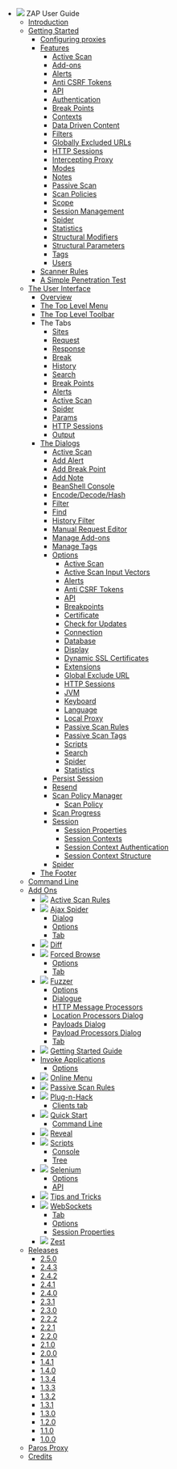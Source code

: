 * ![](https://github.com/zaproxy/zap-core-help/wiki/images/zap16x16.png) ZAP User Guide
  * [Introduction](HelpIntro)
  * [Getting Started](HelpStartStart)
    * [Configuring proxies](HelpStartProxies)
    * [Features](HelpStartConceptsConcepts)
      * [Active Scan](HelpStartConceptsAscan)
      * [Add-ons](HelpStartConceptsAddons)
      * [Alerts](HelpStartConceptsAlerts)
      * [Anti CSRF Tokens](HelpStartConceptsAnticsrf)
      * [API](HelpStartConceptsApi)
      * [Authentication](HelpStartConceptsAuthentication)
      * [Break Points](HelpStartConceptsBreakpoints)
      * [Contexts](HelpStartConceptsContexts)
      * [Data Driven Content](HelpStartConceptsDdc)
      * [Filters](HelpStartConceptsFilters)
      * [Globally Excluded URLs](HelpStartConceptsGlobalexcludeurl)
      * [HTTP Sessions](HelpStartConceptsHttpsessions)
      * [Intercepting Proxy](HelpStartConceptsIntercept)
      * [Modes](HelpStartConceptsModes)
      * [Notes](HelpStartConceptsNotes)
      * [Passive Scan](HelpStartConceptsPscan)
      * [Scan Policies](HelpStartConceptsScanpolicy)
      * [Scope](HelpStartConceptsScope)
      * [Session Management](HelpStartConceptsSessionManagement)
      * [Spider](HelpStartConceptsSpider)
      * [Statistics](HelpStartConceptsStats)
      * [Structural Modifiers](HelpStartConceptsStructmods)
      * [Structural Parameters](HelpStartConceptsStructparams)
      * [Tags](HelpStartConceptsTags)
      * [Users](HelpStartConceptsUsers)
    * [Scanner Rules](HelpStartChecks)
    * [A Simple Penetration Test](HelpPentestPentest)
  * [The User Interface](HelpUiOverview)
    * [Overview](HelpUiOverview)
    * [The Top Level Menu](HelpUiTlmenuTlmenu)
    * [The Top Level Toolbar](HelpUiTltoolbar)
    * The Tabs
      * [Sites](HelpUiTabsSites)
      * [Request](HelpUiTabsRequest)
      * [Response](HelpUiTabsResponse)
      * [Break](HelpUiTabsBreak)
      * [History](HelpUiTabsHistory)
      * [Search](HelpUiTabsSearch)
      * [Break Points](HelpUiTabsBreakpoints)
      * [Alerts](HelpUiTabsAlerts)
      * [Active Scan](HelpUiTabsAscan)
      * [Spider](HelpUiTabsSpider)
      * [Params](HelpUiTabsParams)
      * [HTTP Sessions](HelpUiTabsHttpsessions)
      * [Output](HelpUiTabsOutput)
    * [The Dialogs](HelpUiDialogsDialogs)
      * [Active Scan](HelpUiDialogsAdvascan)
      * [Add Alert](HelpUiDialogsAddalert)
      * [Add Break Point](HelpUiDialogsAddbreak)
      * [Add Note](HelpUiDialogsAddnote)
      * [BeanShell Console](HelpUiDialogsBeanshell)
      * [Encode/Decode/Hash](HelpUiDialogsEnc_dec)
      * [Filter](HelpUiDialogsFilter)
      * [Find](HelpUiDialogsFind)
      * [History Filter](HelpUiDialogsHist_filter)
      * [Manual Request Editor](HelpUiDialogsMan_req)
      * [Manage Add-ons](HelpUiDialogsManageaddons)
      * [Manage Tags](HelpUiDialogsManagetags)
      * [Options](HelpUiDialogsOptionsOptions)
        * [Active Scan](HelpUiDialogsOptionsAscan)
        * [Active Scan Input Vectors](HelpUiDialogsOptionsAscaninput)
        * [Alerts](HelpUiDialogsOptionsAlert)
        * [Anti CSRF Tokens](HelpUiDialogsOptionsAnticsrf)
        * [API](HelpUiDialogsOptionsApi)
        * [Breakpoints](HelpUiDialogsOptionsBreakpoints)
        * [Certificate](HelpUiDialogsOptionsCertificate)
        * [Check for Updates](HelpUiDialogsOptionsCheckforupdates)
        * [Connection](HelpUiDialogsOptionsConnection)
        * [Database](HelpUiDialogsOptionsDatabase)
        * [Display](HelpUiDialogsOptionsView)
        * [Dynamic SSL Certificates](HelpUiDialogsOptionsDynsslcert)
        * [Extensions](HelpUiDialogsOptionsExt)
        * [Global Exclude URL](HelpUiDialogsOptionsGlobalexcludeurl)
        * [HTTP Sessions](HelpUiDialogsOptionsHttpsessions)
        * [JVM](HelpUiDialogsOptionsJvm)
        * [Keyboard](HelpUiDialogsOptionsKeyboard)
        * [Language](HelpUiDialogsOptionsLanguage)
        * [Local Proxy](HelpUiDialogsOptionsLocalproxy)
        * [Passive Scan Rules](HelpUiDialogsOptionsPscanrules)
        * [Passive Scan Tags](HelpUiDialogsOptionsPscan)
        * [Scripts](HelpUiDialogsOptionsScript)
        * [Search](HelpUiDialogsOptionsSearch)
        * [Spider](HelpUiDialogsOptionsSpider)
        * [Statistics](HelpUiDialogsOptionsStats)
      * [Persist Session](HelpUiDialogsPersistsession)
      * [Resend](HelpUiDialogsResend)
      * [Scan Policy Manager](HelpUiDialogsScanpolicymgr)
        * [Scan Policy](HelpUiDialogsScanpolicy)
      * [Scan Progress](HelpUiDialogsScanprogress)
      * [Session](HelpUiDialogsSessionSessprop)
        * [Session Properties](HelpUiDialogsSessionSessprop)
        * [Session Contexts](HelpUiDialogsSessionContexts)
        * [Session Context Authentication](HelpUiDialogsSessionContext-auth)
        * [Session Context Structure](HelpUiDialogsSessionContext-struct)
      * [Spider](HelpUiDialogsSpider)
    * [The Footer](HelpUiFooter)
  * [Command Line](HelpCmdline)
  * [Add Ons](HelpAddonIntroduction)
    * ![](https://github.com/zaproxy/zap-core-help/wiki/images/ascan.png) [Active Scan Rules](HelpAddonsAscanrulesAscanrules)
    * ![](https://github.com/zaproxy/zap-core-help/wiki/images/spiderAjax.png) [Ajax Spider](HelpAddonsSpiderAjaxConcepts)
      * [Dialog](HelpAddonsSpiderAjaxScandialog)
      * [Options](HelpAddonsSpiderAjaxOptions)
      * [Tab](HelpAddonsSpiderAjaxTab)
    * ![](https://github.com/zaproxy/zap-core-help/wiki/images/edit-diff.png) [Diff](HelpAddonsDiffDiff)
    * ![](https://github.com/zaproxy/zap-core-help/wiki/images/hammer.png) [Forced Browse](HelpAddonsBruteforceConcepts)
      * [Options](HelpAddonsBruteforceOptions)
      * [Tab](HelpAddonsBruteforceTab)
    * ![](https://github.com/zaproxy/zap-core-help/wiki/images/fuzzer.png) [Fuzzer](HelpAddonsFuzzConcepts)
      * [Options](HelpAddonsFuzzOptions)
      * [Dialogue](HelpAddonsFuzzDialogue)
      * [HTTP Message Processors](HelpAddonsFuzzHttpmessageprocessors)
      * [Location Processors Dialog](HelpAddonsFuzzLocations)
      * [Payloads Dialog](HelpAddonsFuzzPayloads)
      * [Payload Processors Dialog](HelpAddonsFuzzProcessors)
      * [Tab](HelpAddonsFuzzTab)
    * ![](https://github.com/zaproxy/zap-core-help/wiki/images/book.png) [Getting Started Guide](HelpAddonsGettingStartedGettingStarted)
    * [Invoke Applications](HelpAddonsInvokeConcepts)
      * [Options](HelpAddonsInvokeOptions)
    * ![](https://github.com/zaproxy/zap-core-help/wiki/images/onlineMenu.png) [Online Menu](HelpAddonsOnlineMenuOnlineMenu)
    * ![](https://github.com/zaproxy/zap-core-help/wiki/images/pscan.png) [Passive Scan Rules](HelpAddonsPscanrulesPscanrules)
    * ![](https://github.com/zaproxy/zap-core-help/wiki/images/plug.png) [Plug-n-Hack](HelpAddonsPlugnhackPlugnhack)
      * [Clients tab](HelpAddonsPlugnhackClientstab)
    * ![](https://github.com/zaproxy/zap-core-help/wiki/images/147.png) [Quick Start](HelpAddonsQuickstartQuickstart)
      * [Command Line](HelpAddonsQuickstartCmdline)
    * ![](https://github.com/zaproxy/zap-core-help/wiki/images/043.png) [Reveal](HelpAddonsRevealConcepts)
    * ![](https://github.com/zaproxy/zap-core-help/wiki/images/059.png) [Scripts](HelpAddonsScriptsScripts)
      * [Console](HelpAddonsScriptsConsole)
      * [Tree](HelpAddonsScriptsTree)
    * ![](https://github.com/zaproxy/zap-core-help/wiki/images/selenium.png) [Selenium](HelpAddonsSeleniumIntro)
      * [Options](HelpAddonsSeleniumOptions)
      * [API](HelpAddonsSeleniumApi)
    * ![](https://github.com/zaproxy/zap-core-help/wiki/images/information-balloon.png) [Tips and Tricks](HelpAddonsTipsTips)
    * ![](https://github.com/zaproxy/zap-core-help/wiki/images/html5_connectivity_16x16.png) [WebSockets](HelpAddonsWebsocketIntroduction)
      * [Tab](HelpAddonsWebsocketTab)
      * [Options](HelpAddonsWebsocketOptions)
      * [Session Properties](HelpAddonsWebsocketSessionProperties)
    * ![](https://github.com/zaproxy/zap-core-help/wiki/images/fruit-orange.png) [Zest](HelpAddonsZestZest)
  * [Releases](HelpReleasesReleases)
    * [2.5.0](HelpReleases2_5_0)
    * [2.4.3](HelpReleases2_4_3)
    * [2.4.2](HelpReleases2_4_2)
    * [2.4.1](HelpReleases2_4_1)
    * [2.4.0](HelpReleases2_4_0)
    * [2.3.1](HelpReleases2_3_1)
    * [2.3.0](HelpReleases2_3_0)
    * [2.2.2](HelpReleases2_2_2)
    * [2.2.1](HelpReleases2_2_1)
    * [2.2.0](HelpReleases2_2_0)
    * [2.1.0](HelpReleases2_1_0)
    * [2.0.0](HelpReleases2_0_0)
    * [1.4.1](HelpReleases1_4_1)
    * [1.4.0](HelpReleases1_4_0)
    * [1.3.4](HelpReleases1_3_4)
    * [1.3.3](HelpReleases1_3_3)
    * [1.3.2](HelpReleases1_3_2)
    * [1.3.1](HelpReleases1_3_1)
    * [1.3.0](HelpReleases1_3_0)
    * [1.2.0](HelpReleases1_2_0)
    * [1.1.0](HelpReleases1_1_0)
    * [1.0.0](HelpReleases1_0_0)
  * [Paros Proxy](HelpParos)
  * [Credits](HelpCredits)
